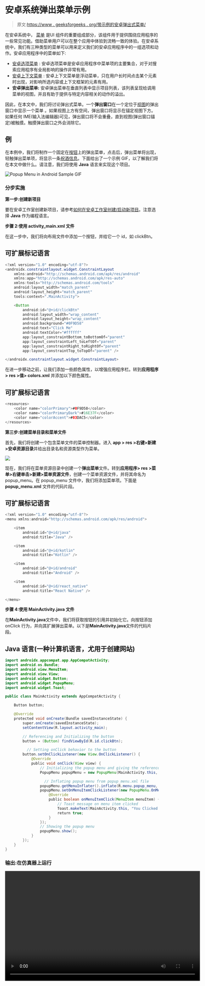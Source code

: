 # 安卓系统弹出菜单示例

> 原文:[https://www . geeksforgeeks . org/带示例的安卓弹出式菜单/](https://www.geeksforgeeks.org/popup-menu-in-android-with-example/)

在安卓系统中， [菜单](https://www.geeksforgeeks.org/android-menus/) 是UI 组件的重要组成部分，该组件用于提供围绕应用程序的一些常见功能。借助菜单用户可以在整个应用中体验到流畅一致的体验。在安卓系统中，我们有三种类型的菜单可以用来定义我们的安卓应用程序中的一组选项和动作。安卓应用程序中的菜单如下:

*   [安卓选项菜单](https://www.geeksforgeeks.org/how-to-implement-options-menu-in-android/) : 安卓选项菜单是安卓应用程序中菜单项的主要集合，对于对搜索应用程序有全局影响的操作非常有用。
*   [安卓上下文菜单](https://www.geeksforgeeks.org/context-menu-in-android-with-example/) : 安卓上下文菜单是浮动菜单，只在用户长时间点击某个元素时出现，对影响所选内容或上下文框架的元素有用。
*   **安卓弹出菜单:** 安卓弹出菜单在垂直列表中显示项目列表，该列表呈现给调用菜单的视图，并且有助于提供与特定内容相关的动作的溢出。

因此，在本文中，我们将讨论弹出式菜单。一个**弹出窗口**在一个定位于[视图](https://www.geeksforgeeks.org/android-ui-layouts/#:~:text=Android%20List%20View%3A%20ListView%20is,View%20of%20rows%20and%20columns.)的弹出窗口中显示一个菜单 [](https://www.geeksforgeeks.org/android-menus/) 。如果视图上方有空间，弹出窗口将显示在锚定视图下方。如果任何 IME(输入法编辑器)可见，弹出窗口将不会重叠，直到视图(弹出窗口锚定)被触摸。触摸弹出窗口之外会消除它。

## **例**

在本例中，我们将制作一个固定在[按钮](https://www.geeksforgeeks.org/material-design-buttons-in-android-with-example/)上的弹出菜单，点击后，弹出菜单将出现，轻触弹出菜单项，将显示一条[祝酒信息](https://www.geeksforgeeks.org/android-what-is-toast-and-how-to-use-it-with-examples/)。下面给出了一个示例 GIF，以了解我们将在本文中做什么。请注意，我们将使用 **Java** 语言来实现这个项目。

![Popup Menu in Android Sample GIF](img/74c1ee5c7a86752e92d979a8c19e74be.png)

### **分步实施**

**第一步:创建新项目**

要在安卓工作室创建新项目，请参考[如何在安卓工作室创建/启动新项目](https://www.geeksforgeeks.org/android-how-to-create-start-a-new-project-in-android-studio/)。注意选择 **Java** 作为编程语言。

**步骤 2:使用 activity_main.xml 文件**

在这一步中，我们将向布局文件中添加一个按钮，并给它一个 id，如 clickBtn。

## 可扩展标记语言

```java
<?xml version="1.0" encoding="utf-8"?>
<androidx.constraintlayout.widget.ConstraintLayout 
    xmlns:android="http://schemas.android.com/apk/res/android"
    xmlns:app="http://schemas.android.com/apk/res-auto"
    xmlns:tools="http://schemas.android.com/tools"
    android:layout_width="match_parent"
    android:layout_height="match_parent"
    tools:context=".MainActivity">

    <Button
        android:id="@+id/clickBtn"
        android:layout_width="wrap_content"
        android:layout_height="wrap_content"
        android:background="#0F9D58"
        android:text="Click Me"
        android:textColor="#ffffff"
        app:layout_constraintBottom_toBottomOf="parent"
        app:layout_constraintLeft_toLeftOf="parent"
        app:layout_constraintRight_toRightOf="parent"
        app:layout_constraintTop_toTopOf="parent" />

</androidx.constraintlayout.widget.ConstraintLayout>
```

在进一步移动之前，让我们添加一些颜色属性，以增强应用程序栏。转到**应用程序> res >值> colors.xml** 并添加以下颜色属性。

## 可扩展标记语言

```java
<resources>
    <color name="colorPrimary">#0F9D58</color>
    <color name="colorPrimaryDark">#16E37F</color>
    <color name="colorAccent">#03DAC5</color>
</resources>
```

**第三步:创建菜单目录和菜单文件**

首先，我们将创建一个包含菜单文件的菜单控制器。进入 **app > res >右键>新建>安卓资源目录**并给出目录名和资源类型作为菜单。

![](img/bc79593d003685e5ed9f89b9a804bd78.png)

现在，我们将在菜单资源目录中创建一个**弹出菜单**文件。转到**应用程序> res >菜单>右键单击>新建>菜单资源文件**，创建一个菜单资源文件，并将其命名为 popup_menu。在 popup_menu 文件中，我们将添加菜单项。下面是 **popup_menu.xml** 文件的代码片段。

## 可扩展标记语言

```java
<?xml version="1.0" encoding="utf-8"?>
<menu xmlns:android="http://schemas.android.com/apk/res/android">

    <item
        android:id="@+id/java"
        android:title="Java" />

    <item
        android:id="@+id/kotlin"
        android:title="Kotlin" />

    <item
        android:id="@+id/android"
        android:title="Android" />

    <item
        android:id="@+id/react_native"
        android:title="React Native" />

</menu>
```

**步骤 4:使用 MainActivity.java 文件**

在**MainActivity.java**文件中，我们将获取按钮的引用并初始化它。向按钮添加 onClick 行为，并向其扩展弹出菜单。以下是**MainActivity.java**文件的代码片段。

## Java 语言(一种计算机语言，尤用于创建网站)

```java
import androidx.appcompat.app.AppCompatActivity;
import android.os.Bundle;
import android.view.MenuItem;
import android.view.View;
import android.widget.Button;
import android.widget.PopupMenu;
import android.widget.Toast;

public class MainActivity extends AppCompatActivity {

    Button button;

    @Override
    protected void onCreate(Bundle savedInstanceState) {
        super.onCreate(savedInstanceState);
        setContentView(R.layout.activity_main);

        // Referencing and Initializing the button
        button = (Button) findViewById(R.id.clickBtn);

          // Setting onClick behavior to the button
        button.setOnClickListener(new View.OnClickListener() {
            @Override
            public void onClick(View view) {
                // Initializing the popup menu and giving the reference as current context
                PopupMenu popupMenu = new PopupMenu(MainActivity.this, button);

                  // Inflating popup menu from popup_menu.xml file
                popupMenu.getMenuInflater().inflate(R.menu.popup_menu, popupMenu.getMenu());
                popupMenu.setOnMenuItemClickListener(new PopupMenu.OnMenuItemClickListener() {
                    @Override
                    public boolean onMenuItemClick(MenuItem menuItem) {
                        // Toast message on menu item clicked
                        Toast.makeText(MainActivity.this, "You Clicked " + menuItem.getTitle(), Toast.LENGTH_SHORT).show();
                        return true;
                    }
                });
                // Showing the popup menu
                popupMenu.show();
            }
        });
    }
}
```

### **输出:在仿真器上运行**

<video class="wp-video-shortcode" id="video-517712-1" width="640" height="360" preload="metadata" controls=""><source type="video/mp4" src="https://media.geeksforgeeks.org/wp-content/uploads/20201124223252/Popup-Menu-in-Android.mp4?_=1">[https://media.geeksforgeeks.org/wp-content/uploads/20201124223252/Popup-Menu-in-Android.mp4](https://media.geeksforgeeks.org/wp-content/uploads/20201124223252/Popup-Menu-in-Android.mp4)</video>